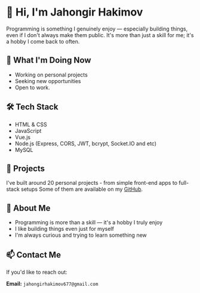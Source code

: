 # 👋 Hi, I'm Jahongir Hakimov

Programming is something I genuinely enjoy — especially building things, even if I don't always make them public. It's more than just a skill for me; it's a hobby I come back to often.

## 🚀 What I'm Doing Now

- Working on personal projects
- Seeking new opportunities
- Open to work.

## 🛠 Tech Stack

- HTML & CSS  
- JavaScript 
- Vue.js
- Node.js (Express, CORS, JWT, bcrypt, Socket.IO and etc)
- MySQL

## 🧪 Projects

I've built around 20 personal projects - from simple front-end apps to full-stack setups
Some of them are available on my [GitHub](https://github.com/utopiaLF).

## 🎯 About Me

- Programming is more than a skill — it's a hobby I truly enjoy
- I like building things even just for myself
- I'm always curious and trying to learn something new

## 📫 Contact Me
If you'd like to reach out:

**Email:** `jahongirhakimov677@gmail.com`
